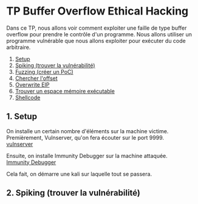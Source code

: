 # TP Buffer Overflow Ethical Hacking

Dans ce TP, nous allons voir comment exploiter une faille de type buffer overflow pour prendre le contrôle d'un programme. Nous allons utiliser un programme vulnérable que nous allons exploiter pour exécuter du code arbitraire.

1. [Setup](#setup)
2. [Spiking (trouver la vulnérabilité)](#spiking)
3. [Fuzzing (créer un PoC)](#fuzzing)
4. [Chercher l'offset](#offset)
5. [Overwrite EIP](#eip)
6. [Trouver un espace mémoire exécutable](#memory)
7. [Shellcode](#shellcode)

## 1. Setup <a name="setup"></a>

On installe un certain nombre d'éléments sur la machine victime. 
Premièrement, Vulnserver, qu'on fera écouter sur le port 9999.  
[vulnserver](https://github.com/stephenbradshaw/vulnserver)  

Ensuite, on installe Immunity Debugger sur la machine attaquée.  
[Immunity Debugger](https://www.immunityinc.com/)

Cela fait, on démarre une kali sur laquelle tout se passera.

## 2. Spiking (trouver la vulnérabilité) <a name="spiking"></a>

